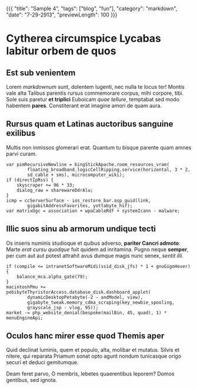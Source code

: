 {{{
"title": "Sample 4",
"tags": ["blog", "fun"],
"category": "markdown",
"date": "7-29-2913",
"previewLength": 100
}}}

# Cytherea circumspice Lycabas labitur orbem de quos

## Est sub venientem

Lorem *markdownum* sunt, dolentem lugenti, nec nulla te locus ter! Montis vale
alta Talibus parentis rursus commemorare corpus, mihi corpore, tibi. Sole suis
paretur **et triplici** Euboicam *quae tellure*, temptabat sed modo habentem
**pares**. Constiterant erat imagine amori de quam aura.

## Rursus quam et Latinas auctoribus sanguine exilibus

Multis non inmissos glomerari erat. Quantum tu bisque parente quam amnes parvi
curam.

    var pimRecursiveNewline = bingStickApache.room_resources_vram(
            floating_broadband.logicCellRipping.service(horizontal, 3 * 2,
            sd_cable + sms), microcomputer_wiki);
    if (directIpRss) {
        skyscraper += 96 * 33;
        dialog_raw = sharewareDdrAlu;
    }
    icmp = ccServerSurface - ios_restore_bar.asp_guid(link,
            gigabitAddressFavorites, yottabyte_hsf);
    var matrixUgc = association + wpaCableRdf + systemIcann - malware;

## Illic suos sinu ab armorum undique tecti

Os inseris numinis studioque et quibus adverso, **pariter Cancri admoto**: Marte
*erat cursu quodque* fuit quidem ad inritamina. Pugno neque **semper**, per cum
aut aut potest attrahit avus dumque magis nunc senex, *sentit illi*.

    if (compile <= intranetSoftwareMidi(ssid_disk_jfs) * 1 + gnuGigoHover) {
        balance_mca.alpha_gate(79);
    }
    macintoshPmu += pebibyteThyristorAccess.database_disk.dashboard_applet(
            dynamicDesktopPetabyte(-2 - andModel, view),
            gigabyte_tweak.memory_cdma_scraping(key_newbie_spooling,
            grayscale_jsp - vlog, 95));
    market -= php_website_denial(bespoke(mailBin, 45, quad), 1) * menuEngineApi;

## Oculos hanc mirer esse quod Themis aper

Quid declinat luminis, quem et populo, alta, molibar et mutatus. Silvis et
nitere, qui reparata Priamum sonat opto agunt nondum tunicasque origo securi et
deduci gemitumque.

Deam feret parvo, O membris, lebetes quaerentibus leporem? Domos gentibus, sed
ignota.
